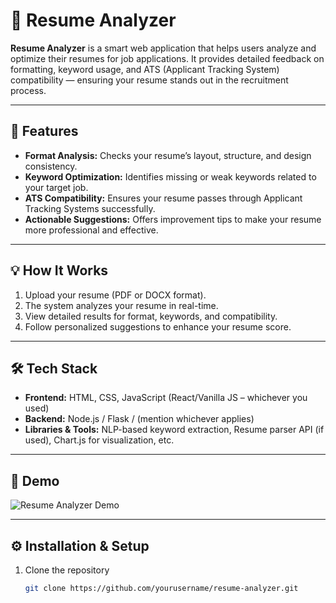 # 🧠 Resume Analyzer

**Resume Analyzer** is a smart web application that helps users analyze and optimize their resumes for job applications. It provides detailed feedback on formatting, keyword usage, and ATS (Applicant Tracking System) compatibility — ensuring your resume stands out in the recruitment process.

---

## 🚀 Features

- **Format Analysis:** Checks your resume’s layout, structure, and design consistency.  
- **Keyword Optimization:** Identifies missing or weak keywords related to your target job.  
- **ATS Compatibility:** Ensures your resume passes through Applicant Tracking Systems successfully.  
- **Actionable Suggestions:** Offers improvement tips to make your resume more professional and effective.

---

## 💡 How It Works

1. Upload your resume (PDF or DOCX format).  
2. The system analyzes your resume in real-time.  
3. View detailed results for format, keywords, and compatibility.  
4. Follow personalized suggestions to enhance your resume score.

---

## 🛠️ Tech Stack

- **Frontend:** HTML, CSS, JavaScript (React/Vanilla JS – whichever you used)  
- **Backend:** Node.js / Flask / (mention whichever applies)  
- **Libraries & Tools:** NLP-based keyword extraction, Resume parser API (if used), Chart.js for visualization, etc.

---

## 📸 Demo

![Resume Analyzer Demo](8d639818-eeb8-4e3e-b3ba-d444a80823f4.gif)

---

## ⚙️ Installation & Setup

1. Clone the repository  
   ```bash
   git clone https://github.com/yourusername/resume-analyzer.git
